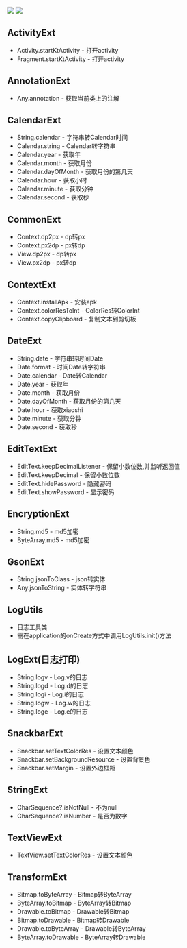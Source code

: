![](https://img.shields.io/badge/dynamic/xml?color=green&label=utils-release&query=%2F%2Fmetadata%2Fversioning%2Frelease&url=https%3A%2F%2Frepo1.maven.org%2Fmaven2%2Fio%2Fgithub%2Fcatchpig%2Fkmvvm%2Futils%2Fmaven-metadata.xml)
![](https://img.shields.io/badge/dynamic/xml?color=green&label=utils-snapshot&query=%2F%2Fmetadata%2Fversioning%2Flatest&url=https%3A%2F%2Fs01.oss.sonatype.org%2Fcontent%2Frepositories%2Fsnapshots%2Fio%2Fgithub%2Fcatchpig%2Fkmvvm%2Futils%2Fmaven-metadata.xml)

## ActivityExt

+ Activity.startKtActivity -  打开activity
+ Fragment.startKtActivity - 打开activity

## AnnotationExt

+ Any.annotation - 获取当前类上的注解

## CalendarExt

+ String.calendar - 字符串转Calendar时间
+ Calendar.string - Calendar转字符串
+ Calendar.year - 获取年
+ Calendar.month - 获取月份
+ Calendar.dayOfMonth - 获取月份的第几天
+ Calendar.hour - 获取小时
+ Calendar.minute - 获取分钟
+ Calendar.second - 获取秒

## CommonExt

+ Context.dp2px - dp转px
+ Context.px2dp - px转dp
+ View.dp2px - dp转px
+ View.px2dp - px转dp

## ContextExt

+ Context.installApk - 安装apk
+ Context.colorResToInt - ColorRes转ColorInt
+ Context.copyClipboard - 复制文本到剪切板

## DateExt

+ String.date - 字符串转时间Date
+ Date.format - 时间Date转字符串
+ Date.calendar - Date转Calendar
+ Date.year - 获取年
+ Date.month - 获取月份
+ Date.dayOfMonth - 获取月份的第几天
+ Date.hour - 获取xiaoshi
+ Date.minute - 获取分钟
+ Date.second - 获取秒

## EditTextExt

+ EditText.keepDecimalListener - 保留小数位数,并监听返回值
+ EditText.keepDecimal - 保留小数位数
+ EditText.hidePassword - 隐藏密码
+ EditText.showPassword - 显示密码

## EncryptionExt

+ String.md5 - md5加密
+ ByteArray.md5 - md5加密

## GsonExt

+ String.jsonToClass - json转实体
+ Any.jsonToString - 实体转字符串

## LogUtils

+ 日志工具类
+ 需在application的onCreate方式中调用LogUtils.init()方法

## LogExt(日志打印)

+ String.logv - Log.v的日志
+ String.logd - Log.d的日志
+ String.logi - Log.i的日志
+ String.logw - Log.w的日志
+ String.loge - Log.e的日志

## SnackbarExt

+ Snackbar.setTextColorRes - 设置文本颜色
+ Snackbar.setBackgroundResource - 设置背景色
+ Snackbar.setMargin - 设置外边框距

## StringExt

+ CharSequence?.isNotNull - 不为null
+ CharSequence?.isNumber - 是否为数字

## TextViewExt

+ TextView.setTextColorRes - 设置文本颜色

## TransformExt

+ Bitmap.toByteArray - Bitmap转ByteArray
+ ByteArray.toBitmap - ByteArray转Bitmap
+ Drawable.toBitmap - Drawable转Bitmap
+ Bitmap.toDrawable - Bitmap转Drawable
+ Drawable.toByteArray - Drawable转ByteArray
+ ByteArray.toDrawable - ByteArray转Drawable

